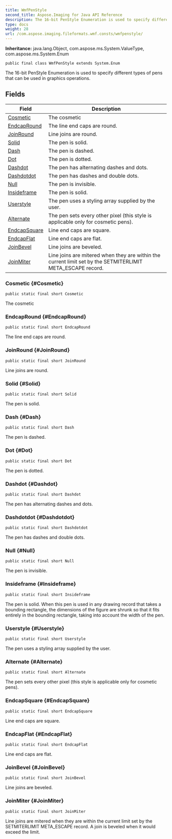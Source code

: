 ```yaml
---
title: WmfPenStyle
second_title: Aspose.Imaging for Java API Reference
description: The 16-bit PenStyle Enumeration is used to specify different types of pens that can be used in graphics operations.
type: docs
weight: 28
url: /com.aspose.imaging.fileformats.wmf.consts/wmfpenstyle/
---
```

**Inheritance:**
java.lang.Object, com.aspose.ms.System.ValueType, com.aspose.ms.System.Enum
```
public final class WmfPenStyle extends System.Enum
```

The 16-bit PenStyle Enumeration is used to specify different types of pens that can be used in graphics operations.
## Fields

| Field | Description |
| --- | --- |
| [Cosmetic](#Cosmetic) | The cosmetic |
| [EndcapRound](#EndcapRound) | The line end caps are round. |
| [JoinRound](#JoinRound) | Line joins are round. |
| [Solid](#Solid) | The pen is solid. |
| [Dash](#Dash) | The pen is dashed. |
| [Dot](#Dot) | The pen is dotted. |
| [Dashdot](#Dashdot) | The pen has alternating dashes and dots. |
| [Dashdotdot](#Dashdotdot) | The pen has dashes and double dots. |
| [Null](#Null) | The pen is invisible. |
| [Insideframe](#Insideframe) | The pen is solid. |
| [Userstyle](#Userstyle) | The pen uses a styling array supplied by the user. |
| [Alternate](#Alternate) | The pen sets every other pixel (this style is applicable only for cosmetic pens). |
| [EndcapSquare](#EndcapSquare) | Line end caps are square. |
| [EndcapFlat](#EndcapFlat) | Line end caps are flat. |
| [JoinBevel](#JoinBevel) | Line joins are beveled. |
| [JoinMiter](#JoinMiter) | Line joins are mitered when they are within the current limit set by the SETMITERLIMIT META\_ESCAPE record. |
### Cosmetic {#Cosmetic}
```
public static final short Cosmetic
```


The cosmetic

### EndcapRound {#EndcapRound}
```
public static final short EndcapRound
```


The line end caps are round.

### JoinRound {#JoinRound}
```
public static final short JoinRound
```


Line joins are round.

### Solid {#Solid}
```
public static final short Solid
```


The pen is solid.

### Dash {#Dash}
```
public static final short Dash
```


The pen is dashed.

### Dot {#Dot}
```
public static final short Dot
```


The pen is dotted.

### Dashdot {#Dashdot}
```
public static final short Dashdot
```


The pen has alternating dashes and dots.

### Dashdotdot {#Dashdotdot}
```
public static final short Dashdotdot
```


The pen has dashes and double dots.

### Null {#Null}
```
public static final short Null
```


The pen is invisible.

### Insideframe {#Insideframe}
```
public static final short Insideframe
```


The pen is solid. When this pen is used in any drawing record that takes a bounding rectangle, the dimensions of the figure are shrunk so that it fits entirely in the bounding rectangle, taking into account the width of the pen.

### Userstyle {#Userstyle}
```
public static final short Userstyle
```


The pen uses a styling array supplied by the user.

### Alternate {#Alternate}
```
public static final short Alternate
```


The pen sets every other pixel (this style is applicable only for cosmetic pens).

### EndcapSquare {#EndcapSquare}
```
public static final short EndcapSquare
```


Line end caps are square.

### EndcapFlat {#EndcapFlat}
```
public static final short EndcapFlat
```


Line end caps are flat.

### JoinBevel {#JoinBevel}
```
public static final short JoinBevel
```


Line joins are beveled.

### JoinMiter {#JoinMiter}
```
public static final short JoinMiter
```


Line joins are mitered when they are within the current limit set by the SETMITERLIMIT META\_ESCAPE record. A join is beveled when it would exceed the limit.

